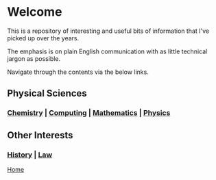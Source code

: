 # Welcome 

This is a repository of interesting and useful bits of information that I've picked up over the years.

The emphasis is on plain English communication with as little technical jargon as possible.

Navigate through the contents via the below links. 

## Physical Sciences

### [Chemistry](chemistry) | [Computing](computing) | [Mathematics](mathematics) | [Physics](physics)

## Other Interests

### [History](history) | [Law](law) 

[Home]()
